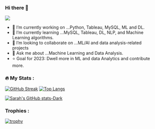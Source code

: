 ### Hi there 👋

![](https://komarev.com/ghpvc/?username=sarahcodebyte&color=blueviolet)


- 🔭 I’m currently working on ...Python, Tableau, MySQL, ML and DL.
- 🌱 I’m currently learning ...MySQL, Tableau, DL, NLP, and Machine Learning algorithms.
- 👯 I’m looking to collaborate on ...ML/AI and data analysis-related projects
- 💬 Ask me about ...Machine Learning and Data Analysis.
- ⭐ Goal for 2023: Dwell more in ML and data Analytics and contribute more.

<!--
- 🤔 I’m looking for help with ...
- 📫 How to reach me: ...
- 😄 Pronouns: ...
- ⚡ Fun fact: ...
-->

### :fire: My Stats : 

[![GitHub Streak](http://github-readme-streak-stats.herokuapp.com?user=sarahcodebyte&theme=dark&background=000000)](https://git.io/streak-stats)
[![Top Langs](https://github-readme-stats.vercel.app/api/top-langs/?username=sarahcodebyte&layout=compact&theme=vision-friendly-dark)](https://github.com/anuraghazra/github-readme-stats)

[![Sarah's GitHub stats-Dark](https://github-readme-stats.vercel.app/api?username=sarahcodebyte&show_icons=true&theme=dark#gh-dark-mode-only)](https://github.com/sarahcodebyte/github-readme-stats#gh-dark-mode-only)

### Trophies : 

[![trophy](https://github-profile-trophy.vercel.app/?username=sarahcodebyte)](https://github.com/ryo-ma/github-profile-trophy)
